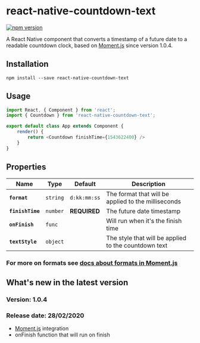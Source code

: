 # react-native-countdown-text

[![npm version](https://badge.fury.io/js/react-native-countdown-text.svg)](https://badge.fury.io/js/react-native-countdown-text)

A React Native component that converts a timestamp of a future date to a readable countdown clock, based on [Moment.js](https://momentjs.com/) since version 1.0.4.

## Installation

```
npm install --save react-native-countdown-text
```

## Usage

```js
import React, { Component } from 'react';
import { Countdown } from 'react-native-countdown-text';

export default class App extends Component {
    render() {
        return <Countdown finishTime={1543622400} />
    }
}
```

## Properties

| Name | Type | Default | Description |
|---|---|---|---|
|**`format`**|`string`| `d:kk:mm:ss` |The format that will be applied to the milliseconds|
|**`finishTime`**|`number`| **REQUIRED** |The future date timestamp|
|**`onFinish`**|`func`||Will run when it's the finish time|
|**`textStyle`**|`object`||The style that will be applied to the countdown text|

### For more on formats see [docs about formats in Moment.js](https://github.com/moment/momentjs.com/blob/master/docs/moment/04-displaying/01-format.md)

## What's new in the latest version
### Version: 1.0.4
### Release date: 28/02/2020
* [Moment.js](https://momentjs.com/) integration
* onFinish function that will run on finish